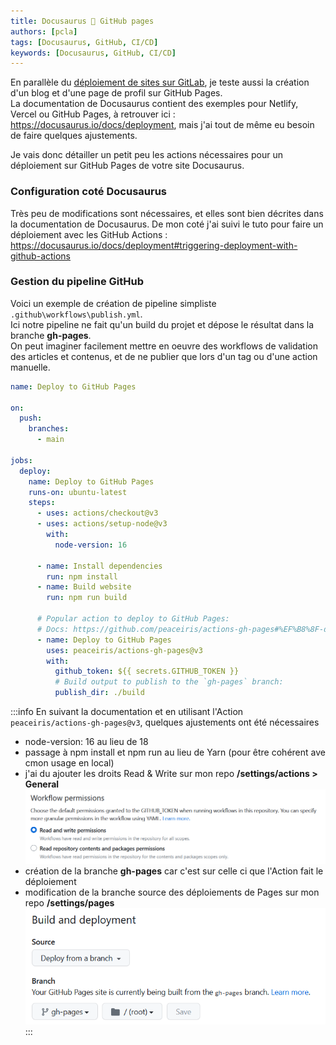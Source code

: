 ```yaml
---
title: Docusaurus 🖤 GitHub pages
authors: [pcla]
tags: [Docusaurus, GitHub, CI/CD]
keywords: [Docusaurus, GitHub, CI/CD]
---
```


En parallèle du [déploiement de sites sur GitLab](2023-05-13-Docusaurus_gitlab.md), je teste aussi la création d'un blog et d'une page de profil sur GitHub Pages.  
La documentation de Docusaurus contient des exemples pour Netlify, Vercel ou GitHub Pages, à retrouver ici : https://docusaurus.io/docs/deployment, mais j'ai tout de même eu besoin de faire quelques ajustements.
  
Je vais donc détailler un petit peu les actions nécessaires pour un déploiement sur GitHub Pages de votre site Docusaurus.

<!--truncate-->

### Configuration coté Docusaurus
Très peu de modifications sont nécessaires, et elles sont bien décrites dans la documentation de Docusaurus.
De mon coté j'ai suivi le tuto pour faire un déploiement avec les GitHub Actions :  https://docusaurus.io/docs/deployment#triggering-deployment-with-github-actions 

### Gestion du pipeline GitHub
Voici un exemple de création de pipeline simpliste `.github\workflows\publish.yml`.  
Ici notre pipeline ne fait qu'un build du projet et dépose le résultat dans la branche **gh-pages**.  
On peut imaginer facilement mettre en oeuvre des workflows de validation des articles et contenus, et de ne publier que lors d'un tag ou d'une action manuelle.

```yml
name: Deploy to GitHub Pages

on:
  push:
    branches:
      - main

jobs:
  deploy:
    name: Deploy to GitHub Pages
    runs-on: ubuntu-latest
    steps:
      - uses: actions/checkout@v3
      - uses: actions/setup-node@v3
        with:
          node-version: 16

      - name: Install dependencies
        run: npm install
      - name: Build website
        run: npm run build

      # Popular action to deploy to GitHub Pages:
      # Docs: https://github.com/peaceiris/actions-gh-pages#%EF%B8%8F-docusaurus
      - name: Deploy to GitHub Pages
        uses: peaceiris/actions-gh-pages@v3
        with:
          github_token: ${{ secrets.GITHUB_TOKEN }}
          # Build output to publish to the `gh-pages` branch:
          publish_dir: ./build
```

:::info
En suivant la documentation et en utilisant l'Action `peaceiris/actions-gh-pages@v3`, quelques ajustements ont été nécessaires 
* node-version: 16 au lieu de 18
* passage à npm install et npm run au lieu de Yarn (pour être cohérent ave cmon usage en local)
* j'ai du ajouter les droits Read & Write sur mon repo **/settings/actions > General**
![Permission du workflow](./2023-05-13-workflow_permissions.png)
* création de la branche **gh-pages** car c'est sur celle ci que l'Action fait le déploiement
* modification de la branche source des déploiements de Pages sur mon repo **/settings/pages**
![Source de deploiement des pages](./2023-05-13-workflow_deploy_source.png)
:::

